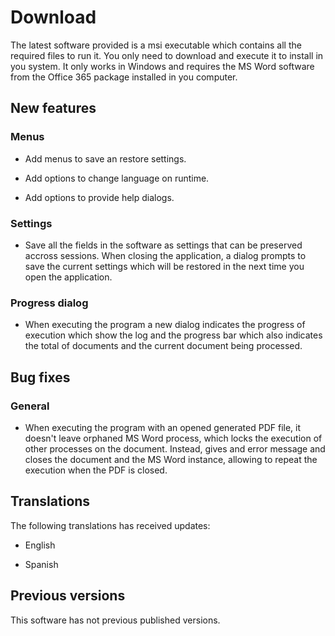 # Download

The latest software provided is a msi executable which contains all the required files to run it.
You only need to download and execute it to install in you system. It only works in Windows and requires
the MS Word software from the Office 365 package installed in you computer. 


## New features

### Menus

- Add menus to save an restore settings.

- Add options to change language on runtime.

- Add options to provide help dialogs.

### Settings 

- Save all the fields in the software as settings that can be preserved accross sessions. When 
  closing the application, a dialog prompts to save the current settings which will be restored in the
  next time you open the application.

### Progress dialog

- When executing the program a new dialog indicates the progress of execution which show the log and the 
  progress bar which also indicates the total of documents and the current document being processed.

## Bug fixes

### General

- When executing the program with an opened generated PDF file, it doesn't leave orphaned MS Word process, which 
  locks the execution of other processes on the document. Instead, gives and error message and closes the document
  and the MS Word instance, allowing to repeat the execution when the PDF is closed.

## Translations

The following translations has received updates:

- English

- Spanish


## Previous versions

This software has not previous published versions. 